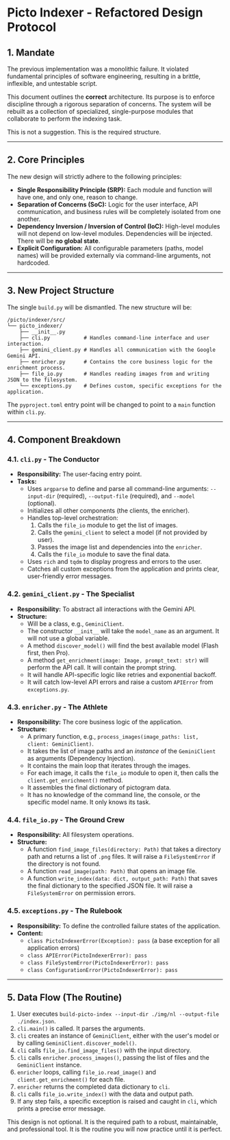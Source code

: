 # Picto Indexer - Refactored Design Protocol

## 1. Mandate

The previous implementation was a monolithic failure. It violated fundamental principles of software engineering, resulting in a brittle, inflexible, and untestable script.

This document outlines the **correct** architecture. Its purpose is to enforce discipline through a rigorous separation of concerns. The system will be rebuilt as a collection of specialized, single-purpose modules that collaborate to perform the indexing task.

This is not a suggestion. This is the required structure.

---

## 2. Core Principles

The new design will strictly adhere to the following principles:

-   **Single Responsibility Principle (SRP):** Each module and function will have one, and only one, reason to change.
-   **Separation of Concerns (SoC):** Logic for the user interface, API communication, and business rules will be completely isolated from one another.
-   **Dependency Inversion / Inversion of Control (IoC):** High-level modules will not depend on low-level modules. Dependencies will be injected. There will be **no global state**.
-   **Explicit Configuration:** All configurable parameters (paths, model names) will be provided externally via command-line arguments, not hardcoded.

---

## 3. New Project Structure

The single `build.py` will be dismantled. The new structure will be:

```
/picto/indexer/src/
└── picto_indexer/
    ├── __init__.py
    ├── cli.py           # Handles command-line interface and user interaction.
    ├── gemini_client.py # Handles all communication with the Google Gemini API.
    ├── enricher.py      # Contains the core business logic for the enrichment process.
    ├── file_io.py       # Handles reading images from and writing JSON to the filesystem.
    └── exceptions.py    # Defines custom, specific exceptions for the application.
```

The `pyproject.toml` entry point will be changed to point to a `main` function within `cli.py`.

---

## 4. Component Breakdown

### 4.1. `cli.py` - The Conductor

-   **Responsibility:** The user-facing entry point.
-   **Tasks:**
    -   Uses `argparse` to define and parse all command-line arguments: `--input-dir` (required), `--output-file` (required), and `--model` (optional).
    -   Initializes all other components (the clients, the enricher).
    -   Handles top-level orchestration:
        1.  Calls the `file_io` module to get the list of images.
        2.  Calls the `gemini_client` to select a model (if not provided by user).
        3.  Passes the image list and dependencies into the `enricher`.
        4.  Calls the `file_io` module to save the final data.
    -   Uses `rich` and `tqdm` to display progress and errors to the user.
    -   Catches all custom exceptions from the application and prints clear, user-friendly error messages.

### 4.2. `gemini_client.py` - The Specialist

-   **Responsibility:** To abstract all interactions with the Gemini API.
-   **Structure:**
    -   Will be a class, e.g., `GeminiClient`.
    -   The constructor `__init__` will take the `model_name` as an argument. It will not use a global variable.
    -   A method `discover_model()` will find the best available model (Flash first, then Pro).
    -   A method `get_enrichment(image: Image, prompt_text: str)` will perform the API call. It will contain the prompt string.
    -   It will handle API-specific logic like retries and exponential backoff.
    -   It will catch low-level API errors and raise a custom `APIError` from `exceptions.py`.

### 4.3. `enricher.py` - The Athlete

-   **Responsibility:** The core business logic of the application.
-   **Structure:**
    -   A primary function, e.g., `process_images(image_paths: list, client: GeminiClient)`.
    -   It takes the list of image paths and an *instance* of the `GeminiClient` as arguments (Dependency Injection).
    -   It contains the main loop that iterates through the images.
    -   For each image, it calls the `file_io` module to open it, then calls the `client.get_enrichment()` method.
    -   It assembles the final dictionary of pictogram data.
    -   It has no knowledge of the command line, the console, or the specific model name. It only knows its task.

### 4.4. `file_io.py` - The Ground Crew

-   **Responsibility:** All filesystem operations.
-   **Structure:**
    -   A function `find_image_files(directory: Path)` that takes a directory path and returns a list of `.png` files. It will raise a `FileSystemError` if the directory is not found.
    -   A function `read_image(path: Path)` that opens an image file.
    -   A function `write_index(data: dict, output_path: Path)` that saves the final dictionary to the specified JSON file. It will raise a `FileSystemError` on permission errors.

### 4.5. `exceptions.py` - The Rulebook

-   **Responsibility:** To define the controlled failure states of the application.
-   **Content:**
    -   `class PictoIndexerError(Exception): pass` (a base exception for all application errors)
    -   `class APIError(PictoIndexerError): pass`
    -   `class FileSystemError(PictoIndexerError): pass`
    -   `class ConfigurationError(PictoIndexerError): pass`

---

## 5. Data Flow (The Routine)

1.  User executes `build-picto-index --input-dir ./img/nl --output-file ./index.json`.
2.  `cli.main()` is called. It parses the arguments.
3.  `cli` creates an instance of `GeminiClient`, either with the user's model or by calling `GeminiClient.discover_model()`.
4.  `cli` calls `file_io.find_image_files()` with the input directory.
5.  `cli` calls `enricher.process_images()`, passing the list of files and the `GeminiClient` instance.
6.  `enricher` loops, calling `file_io.read_image()` and `client.get_enrichment()` for each file.
7.  `enricher` returns the completed data dictionary to `cli`.
8.  `cli` calls `file_io.write_index()` with the data and output path.
9.  If any step fails, a specific exception is raised and caught in `cli`, which prints a precise error message.

This design is not optional. It is the required path to a robust, maintainable, and professional tool. It is the routine you will now practice until it is perfect.

